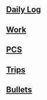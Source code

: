 ## [Daily Log](diary/diary.md)

## [Work](./Work/index)

## [PCS](PCS/index)

## [Trips](trips/index.md)

## [Bullets](bullets/index.md)
